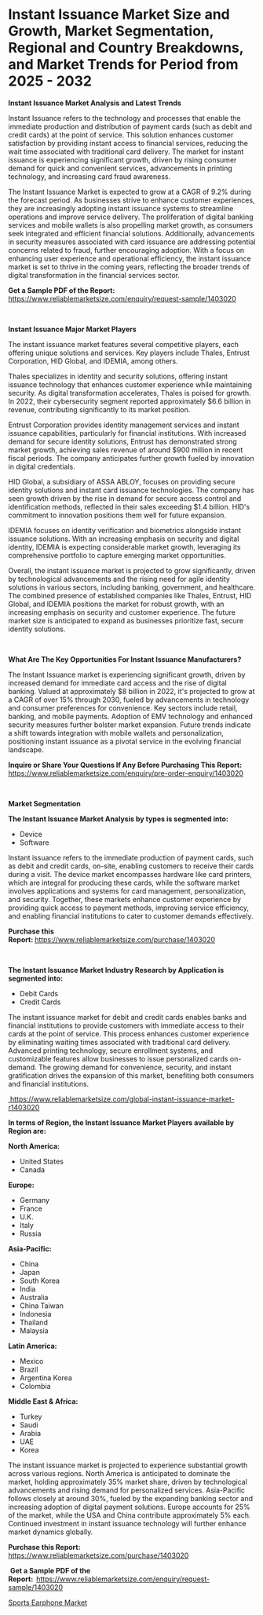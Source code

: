 <p><h1>Instant Issuance Market Size and Growth, Market Segmentation, Regional and Country Breakdowns, and Market Trends for Period from 2025 -  2032</h1></p><p><strong>Instant Issuance Market Analysis and Latest Trends</strong></p>
<p><p>Instant Issuance refers to the technology and processes that enable the immediate production and distribution of payment cards (such as debit and credit cards) at the point of service. This solution enhances customer satisfaction by providing instant access to financial services, reducing the wait time associated with traditional card delivery. The market for instant issuance is experiencing significant growth, driven by rising consumer demand for quick and convenient services, advancements in printing technology, and increasing card fraud awareness.</p><p>The Instant Issuance Market is expected to grow at a CAGR of 9.2% during the forecast period. As businesses strive to enhance customer experiences, they are increasingly adopting instant issuance systems to streamline operations and improve service delivery. The proliferation of digital banking services and mobile wallets is also propelling market growth, as consumers seek integrated and efficient financial solutions. Additionally, advancements in security measures associated with card issuance are addressing potential concerns related to fraud, further encouraging adoption. With a focus on enhancing user experience and operational efficiency, the instant issuance market is set to thrive in the coming years, reflecting the broader trends of digital transformation in the financial services sector.</p></p>
<p><strong>Get a Sample PDF of the Report:&nbsp;</strong> <a href="https://www.reliablemarketsize.com/enquiry/request-sample/1403020?utm_campaign=2952&utm_medium=2&utm_source=Github&utm_content=ia&utm_term=28032025&utm_id=instant-issuance">https://www.reliablemarketsize.com/enquiry/request-sample/1403020</a></p>
<p>&nbsp;</p>
<p><strong>Instant Issuance Major Market Players</strong></p>
<p><p>The instant issuance market features several competitive players, each offering unique solutions and services. Key players include Thales, Entrust Corporation, HID Global, and IDEMIA, among others.</p><p>Thales specializes in identity and security solutions, offering instant issuance technology that enhances customer experience while maintaining security. As digital transformation accelerates, Thales is poised for growth. In 2022, their cybersecurity segment reported approximately $6.6 billion in revenue, contributing significantly to its market position.</p><p>Entrust Corporation provides identity management services and instant issuance capabilities, particularly for financial institutions. With increased demand for secure identity solutions, Entrust has demonstrated strong market growth, achieving sales revenue of around $900 million in recent fiscal periods. The company anticipates further growth fueled by innovation in digital credentials.</p><p>HID Global, a subsidiary of ASSA ABLOY, focuses on providing secure identity solutions and instant card issuance technologies. The company has seen growth driven by the rise in demand for secure access control and identification methods, reflected in their sales exceeding $1.4 billion. HID's commitment to innovation positions them well for future expansion.</p><p>IDEMIA focuses on identity verification and biometrics alongside instant issuance solutions. With an increasing emphasis on security and digital identity, IDEMIA is expecting considerable market growth, leveraging its comprehensive portfolio to capture emerging market opportunities.</p><p>Overall, the instant issuance market is projected to grow significantly, driven by technological advancements and the rising need for agile identity solutions in various sectors, including banking, government, and healthcare. The combined presence of established companies like Thales, Entrust, HID Global, and IDEMIA positions the market for robust growth, with an increasing emphasis on security and customer experience. The future market size is anticipated to expand as businesses prioritize fast, secure identity solutions.</p></p>
<p>&nbsp;</p>
<p><strong>What Are The Key Opportunities For Instant Issuance Manufacturers?</strong></p>
<p><p>The Instant Issuance market is experiencing significant growth, driven by increased demand for immediate card access and the rise of digital banking. Valued at approximately $8 billion in 2022, it's projected to grow at a CAGR of over 15% through 2030, fueled by advancements in technology and consumer preferences for convenience. Key sectors include retail, banking, and mobile payments. Adoption of EMV technology and enhanced security measures further bolster market expansion. Future trends indicate a shift towards integration with mobile wallets and personalization, positioning instant issuance as a pivotal service in the evolving financial landscape.</p></p>
<p><strong>Inquire or Share Your Questions If Any Before Purchasing This Report:</strong> <a href="https://www.reliablemarketsize.com/enquiry/pre-order-enquiry/1403020?utm_campaign=2952&utm_medium=2&utm_source=Github&utm_content=ia&utm_term=28032025&utm_id=instant-issuance">https://www.reliablemarketsize.com/enquiry/pre-order-enquiry/1403020</a></p>
<p>&nbsp;</p>
<p><strong>Market Segmentation</strong></p>
<p><strong>The Instant Issuance Market Analysis by types is segmented into:</strong></p>
<p><ul><li>Device</li><li>Software</li></ul></p>
<p><p>Instant issuance refers to the immediate production of payment cards, such as debit and credit cards, on-site, enabling customers to receive their cards during a visit. The device market encompasses hardware like card printers, which are integral for producing these cards, while the software market involves applications and systems for card management, personalization, and security. Together, these markets enhance customer experience by providing quick access to payment methods, improving service efficiency, and enabling financial institutions to cater to customer demands effectively.</p></p>
<p><strong>Purchase this Report:&nbsp;</strong><a href="https://www.reliablemarketsize.com/purchase/1403020?utm_campaign=2952&utm_medium=2&utm_source=Github&utm_content=ia&utm_term=28032025&utm_id=instant-issuance">https://www.reliablemarketsize.com/purchase/1403020</a></p>
<p>&nbsp;</p>
<p><strong>The Instant Issuance Market Industry Research by Application is segmented into:</strong></p>
<p><ul><li>Debit Cards</li><li>Credit Cards</li></ul></p>
<p><p>The instant issuance market for debit and credit cards enables banks and financial institutions to provide customers with immediate access to their cards at the point of service. This process enhances customer experience by eliminating waiting times associated with traditional card delivery. Advanced printing technology, secure enrollment systems, and customizable features allow businesses to issue personalized cards on-demand. The growing demand for convenience, security, and instant gratification drives the expansion of this market, benefiting both consumers and financial institutions.</p></p>
<p><a href="https://www.reliablemarketsize.com/global-instant-issuance-market-r1403020?utm_campaign=2952&utm_medium=2&utm_source=Github&utm_content=ia&utm_term=28032025&utm_id=instant-issuance">&nbsp;https://www.reliablemarketsize.com/global-instant-issuance-market-r1403020</a></p>
<p><strong>In terms of Region, the Instant Issuance Market Players available by Region are:</strong></p>
<p>
    <p> <strong> North America: </strong>
        <ul>
            <li>United States</li>
            <li>Canada</li>
        </ul>
        </p> 
    <p> <strong> Europe: </strong>
        <ul>
            <li>Germany</li>
            <li>France</li>
            <li>U.K.</li>
            <li>Italy</li>
            <li>Russia</li>
        </ul>
        </p> 
    <p> <strong> Asia-Pacific: </strong>
        <ul>
            <li>China</li>
            <li>Japan</li>
            <li>South Korea</li>
            <li>India</li>
            <li>Australia</li>
            <li>China Taiwan</li>
            <li>Indonesia</li>
            <li>Thailand</li>
            <li>Malaysia</li>
        </ul>
        </p> 
    <p> <strong> Latin America: </strong>
        <ul>
            <li>Mexico</li>
            <li>Brazil</li>
            <li>Argentina Korea</li>
            <li>Colombia</li>
        </ul>
        </p> 
    <p> <strong> Middle East & Africa: </strong>
        <ul>
            <li>Turkey</li>
            <li>Saudi</li>
            <li>Arabia</li>
            <li>UAE</li>
            <li>Korea</li>
        </ul>
    </p>
    </p>
<p><p>The instant issuance market is projected to experience substantial growth across various regions. North America is anticipated to dominate the market, holding approximately 35% market share, driven by technological advancements and rising demand for personalized services. Asia-Pacific follows closely at around 30%, fueled by the expanding banking sector and increasing adoption of digital payment solutions. Europe accounts for 25% of the market, while the USA and China contribute approximately 5% each. Continued investment in instant issuance technology will further enhance market dynamics globally.</p></p>
<p><strong>Purchase this Report: </strong><a href="https://www.reliablemarketsize.com/purchase/1403020?utm_campaign=2952&utm_medium=2&utm_source=Github&utm_content=ia&utm_term=28032025&utm_id=instant-issuance">https://www.reliablemarketsize.com/purchase/1403020</a></p>
<p>&nbsp;<strong>Get a Sample PDF of the Report:&nbsp;&nbsp;</strong><a href="https://www.reliablemarketsize.com/enquiry/request-sample/1403020?utm_campaign=2952&utm_medium=2&utm_source=Github&utm_content=ia&utm_term=28032025&utm_id=instant-issuance">https://www.reliablemarketsize.com/enquiry/request-sample/1403020</a></p>
<p><strong></strong></p>
<p><p><a href="https://github.com/verikaahova/Market-Research-Report-List-1/blob/main/sports-earphone-market.md?utm_campaign=2952&utm_medium=2&utm_source=Github&utm_content=ia&utm_term=28032025&utm_id=instant-issuance">Sports Earphone Market</a></p></p>